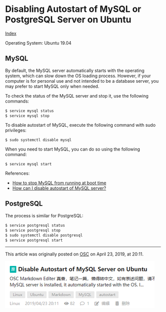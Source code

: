 # Disabling Autostart of MySQL or PostgreSQL Server on Ubuntu

[Index](index.md)

Operating System: Ubuntu 19.04

## MySQL

By default, the MySQL server automatically starts with the operating system, which can slow down the OS loading process. However, if your computer is for personal use and not intended to be a database server, you may prefer to start MySQL only when needed.

To check the status of the MySQL server and stop it, use the following commands:

```
$ service mysql status
$ service mysql stop
```

To disable autostart of MySQL, execute the following command with sudo privileges:

```
$ sudo systemctl disable mysql
```

When you need to start MySQL, you can do so using the following command:

```
$ service mysql start
```

References:
- [How to stop MySQL from running at boot time](https://askubuntu.com/questions/57381/how-to-stop-mysql-from-running-at-boot-time)
- [How can I disable autostart of MySQL server?](https://askubuntu.com/questions/833094/how-can-i-disable-autostart-of-mysql-server)

## PostgreSQL

The process is similar for PostgreSQL:

```
$ service postgresql status
$ service postgresql stop
$ sudo systemctl disable postgresql
$ service postgresql start
```

---

This article was originally posted on [OSC](https://my.oschina.net/iridium/blog/3041476) on April 23, 2019, at 20:11.

![history on OSC](images/history2023-06-16-222913.png)